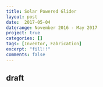 ```yaml
---
title: Solar Powered Glider
layout: post
date:  2017-05-04
daterange: November 2016 - May 2017 
project: true
categories: []
tags: [Inventor, Fabrication]
excerpt: "fill!!"
comments: false
---
```

## draft
